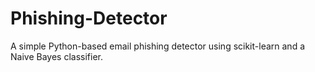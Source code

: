 # Phishing-Detector
A simple Python-based email phishing detector using scikit-learn and a Naive Bayes classifier.
